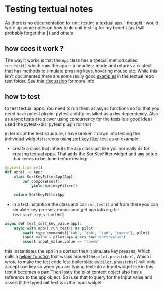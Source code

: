 # Testing textual notes 

As there is no documentation for unit testing a textual app. I thought i would write up some notes on how to do unit testing for my benefit (as i will probably forget this :slightly_smiling_face:) and others

## how does it work ?

The way it works is that the `App` class has a special method called `run_test()` which runs the app in a headless mode and returns a context that has methods to simulate
pressing keys, hovering mouse etc. While this isn't documented there are some really good [examples](https://github.com/Textualize/textual/tree/main/tests) in the textual repo test folder. 
See this [discussion](https://github.com/Textualize/textual/discussions/2506#discussioncomment-5827644) for more info

## how to test 

to test textual apps. You need to run them as async functions so for that you need have pytest plugin: pytest-aiohttp installed as a dev dependency. Also as async tests are slower using concurrency for the tests is a good idea i used the pytest-xdist pytest plugin for that

in terms of the test structure, I have broken it down into testing the individual widgets/screens using [sort key filter](../tests/unit/query/test_sort_key_query.py) test as an example:

- create a class that inherits the `App`  class just like you normally do for creating textual apps. That adds the SortKeyFilter widget and any setup that needs to be done before testing:

```python
@pytest.fixture()
def app() -> App:
    class SortKeyFilterApp(App):
        def compose(self):
            yield SortKeyFilter()

    return SortKeyFilterApp
```

- in a test instantiate the class and call `run_test()` and from there you can simulate key presses, mouse and get app info e.g for `test_sort_key_value` test:

```python
async def test_sort_key_value(app):
    async with app().run_test() as pilot:
        await type_commands(["tab", "tab", "tab", "raven"], pilot)
        input_value = pilot.app.query_one("#attrValue")
        assert input_value.value == "raven"
```
this instantiates the app in a context then it simulate key presses, Which calls a [helper function](../tests/common.py) that wraps around the `pilot.press(char)`, Which i wrote to make the test
code less boilerplate as `pilot.press(char)` will only accept one key so when you are typing text into a Input widget like in this test it becomes a pain.Then lastly the pilot context object also has a reference to the app
object. So i use that to query for the Input value and assert if the typed out text is in the Input widget 

